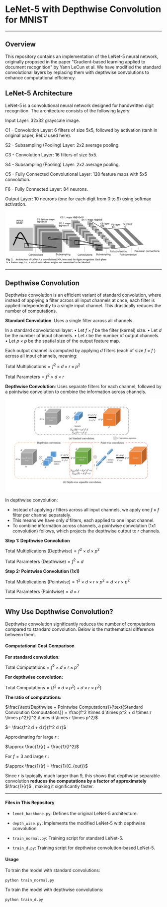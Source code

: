 # LeNet-5 with Depthwise Convolution for MNIST

--- 

## Overview

This repository contains an implementation of the LeNet-5 neural network, originally proposed in the paper "Gradient-based learning applied to document recognition" by Yann LeCun et al. We have modified the standard convolutional layers by replacing them with depthwise convolutions to enhance computational efficiency.

## LeNet-5 Architecture

LeNet-5 is a convolutional neural network designed for handwritten digit recognition. The architecture consists of the following layers:

Input Layer: 32x32 grayscale image.

C1 - Convolution Layer: 6 filters of size 5x5, followed by activation (tanh in original paper, ReLU used here).

S2 - Subsampling (Pooling) Layer: 2x2 average pooling.

C3 - Convolution Layer: 16 filters of size 5x5.

S4 - Subsampling (Pooling) Layer: 2x2 average pooling.

C5 - Fully Connected Convolutional Layer: 120 feature maps with 5x5 convolution.

F6 - Fully Connected Layer: 84 neurons.

Output Layer: 10 neurons (one for each digit from 0 to 9) using softmax activation.

![LeNet Architecture](utils/lenet.png)

---

## Depthwise Convolution


Depthwise convolution is an efficient variant of standard convolution, where instead of applying a filter across all input channels at once, each filter is applied independently to a single input channel. This drastically reduces the number of computations.

**Standard Convolution**: Uses a single filter across all channels.

In a standard convolutional layer:
	•	Let  $f \times f$  be the filter (kernel) size.
	•	Let  $d$  be the number of input channels.
	•	Let  $r$  be the number of output channels.
	•	Let  $p \times p$  be the spatial size of the output feature map.

Each output channel is computed by applying  $d$  filters (each of size  $f \times f$ ) across all input channels, meaning:


$\text{Total Multiplications} = f^2 \times d \times r \times p^2$


$\text{Total Parameters} = f^2 \times d \times r$

**Depthwise Convolution**: Uses separate filters for each channel, followed by a pointwise convolution to combine the information across channels.

![Depth Wise Conv](utils/depth.png)

In depthwise convolution:

- Instead of applying  $r$ filters across all input channels, we apply one  $f \times f$  filter per channel separately.
- This means we have only  $d$  filters, each applied to one input channel.
- To combine information across channels, a pointwise convolution (1x1 convolution) follows, which projects the depthwise output to  $r$  channels.

**Step 1: Depthwise Convolution**

$\text{Total Multiplications (Depthwise)} = f^2 \times d \times p^2$

$\text{Total Parameters (Depthwise)} = f^2 \times d$


**Step 2: Pointwise Convolution (1x1)**

$\text{Total Multiplications (Pointwise)} = 1^2 \times d \times r \times p^2 = d \times r \times p^2$

$\text{Total Parameters (Pointwise)} = d \times r$


---

## Why Use Depthwise Convolution?

Depthwise convolution significantly reduces the number of computations compared to standard convolution. Below is the mathematical difference between them.

#### Computational Cost Comparison

**For standard convolution:**

$\text{Total Computations} = f^2 \times d \times r \times p^2$


**For depthwise convolution:**


$\text{Total Computations} = (f^2 \times d \times p^2) + d \times r \times p^2)$


**The ratio of computations:**


$\frac{\text{Depthwise + Pointwise Computations}}{\text{Standard Convolution Computations}} = \frac{f^2 \times d \times p^2 + d \times r \times p^2}{f^2 \times d \times r \times p^2}$



$= \frac{f^2 d + d r}{f^2 d r}$


Approximating for large  $r$ :


$\approx \frac{1}{r} + \frac{1}{f^2}$


For  $f = 3$  and large  $r$ :


$\approx \frac{1}{r} = \frac{1}{C_{out}}$


Since  $r$  is typically much larger than 9, this shows that depthwise separable convolution **reduces the computations by a factor of approximately**  $\frac{1}{r}$ , making it significantly faster.



---

#### Files in This Repository

- `lenet_backbone.py`: Defines the original LeNet-5 architecture.

- `depth_wise.py`: Implements the modified LeNet-5 with depthwise convolution.

- `train_normal.py`: Training script for standard LeNet-5.

- `train_d.py`: Training script for depthwise convolution-based LeNet-5.

#### Usage

To train the model with standard convolutions:

`python train_normal.py`

To train the model with depthwise convolutions:

`python train_d.py`


